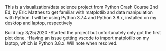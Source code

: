 This is a visualization/data science project from Python Crash Course 2nd Ed, by Eric Matthes to get familiar with matplotlib and data manipulation with Python. I will be using Python 3.7.4 and Python 3.8.x, installed on my desktop and laptop, respectively

Build log:
3/25/2020
    -Started the project but unfortunately only got the first plot done.
    -Having an issue getting vscode to import matplotlib on my laptop, which is Python 3.8.x. Will note when resolved.
